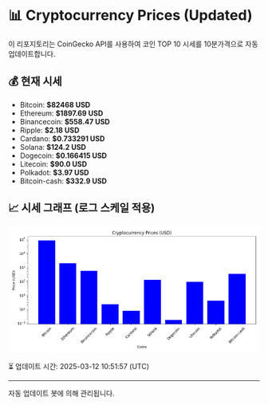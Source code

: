 
# 📊 Cryptocurrency Prices (Updated)

이 리포지토리는 CoinGecko API를 사용하여 코인 TOP 10 시세를 10분가격으로 자동 업데이트합니다.

## 💰 현재 시세
- Bitcoin: **$82468 USD**
- Ethereum: **$1897.69 USD**
- Binancecoin: **$558.47 USD**
- Ripple: **$2.18 USD**
- Cardano: **$0.733291 USD**
- Solana: **$124.2 USD**
- Dogecoin: **$0.166415 USD**
- Litecoin: **$90.0 USD**
- Polkadot: **$3.97 USD**
- Bitcoin-cash: **$332.9 USD**

## 📈 시세 그래프 (로그 스케일 적용)
![Crypto Prices](crypto_prices.png)

⏳ 업데이트 시간: 2025-03-12 10:51:57 (UTC)

---
자동 업데이트 봇에 의해 관리됩니다.

